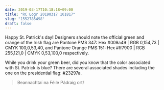 ```yaml
---
date: 2019-03-17T10:18:18+09:00
title: "RC Logr 20190317 101817"
slug: "1552785498"
draft: false
---
```


Happy St. Patrick's day! Designers should note the official green and orange of the Irish flag are Pantone PMS 347: Hex #009a49 | RGB 0,154,73 | CMYK 100,0,53,40, and Pantone Orange PMS 151: Hex #ff7900 | RGB 255,121,0 | CMYK 0,53,100,0 respectively. 

While you drink your green beer, did you know that the color associated with St. Patrick is blue? There are several associated shades including the one on the presidential flag: #23297a. 

> Beannachtaí na Féile Pádraig ort!

